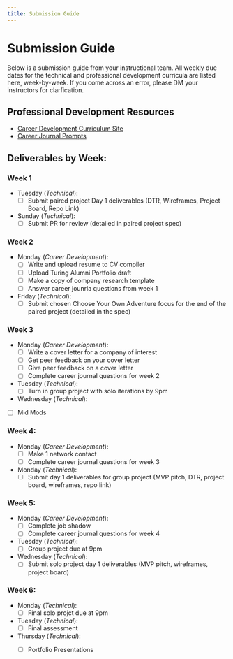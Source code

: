 ```yaml
---
title: Submission Guide
---
```


# Submission Guide

Below is a submission guide from your instructional team. All weekly due dates for the technical and professional development curricula are listed here, week-by-week. If you come across an error, please DM your instructors for clarfication.

## Professional Development Resources
- [Career Development Curriculum Site](https://careerdev.turing.io/module_three/)
- [Career Journal Prompts](https://github.com/turingschool/career-development-curriculum-site/blob/master/module_three/mod3_career_journal_prompts.md)

## Deliverables by Week:
### Week 1
- Tuesday (_Technical_):
  - [ ] Submit paired project Day 1 deliverables (DTR, Wireframes, Project Board, Repo Link)
- Sunday (_Technical_):
  - [ ] Submit PR for review (detailed in paired project spec)

### Week 2
- Monday (_Career Development_):
  - [ ] Write and upload resume to CV compiler
  - [ ] Upload Turing Alumni Portfolio draft
  - [ ] Make a copy of company research template
  - [ ] Answer career jounrla questions from week 1
- Friday (_Technical_):
  - [ ] Submit chosen Choose Your Own Adventure focus for the end of the paired project (detailed in the spec)

### Week 3
- Monday (_Career Development_):
  - [ ] Write a cover letter for a company of interest
  - [ ] Get peer feedback on your cover letter
  - [ ] Give peer feedback on a cover letter
  - [ ] Complete career journal questions for week 2
- Tuesday (_Technical_):
  - [ ] Turn in group project with solo iterations by 9pm
- Wednesday (_Technical_):
 - [ ] Mid Mods

### Week 4:
- Monday (_Career Development_):
  - [ ] Make 1 network contact 
  - [ ] Complete career journal questions for week 3
- Monday (_Technical_):
  - [ ] Submit day 1 deliverables for group project (MVP pitch, DTR, project board, wireframes, repo link)

### Week 5:
- Monday (_Career Development_):
  - [ ] Complete job shadow
  - [ ] Complete career journal questions for week 4
- Tuesday (_Technical_):
  - [ ] Group project due at 9pm
- Wednesday (_Technical_):
  - [ ] Submit solo project day 1 deliverables (MVP pitch, wireframes, project board)

### Week 6:
- Monday (_Technical_):
  - [ ] Final solo projct due at 9pm
- Tuesday (_Technical_):
  - [ ] Final assessment
- Thursday (_Technical_):
  - [ ] Portfolio Presentations

